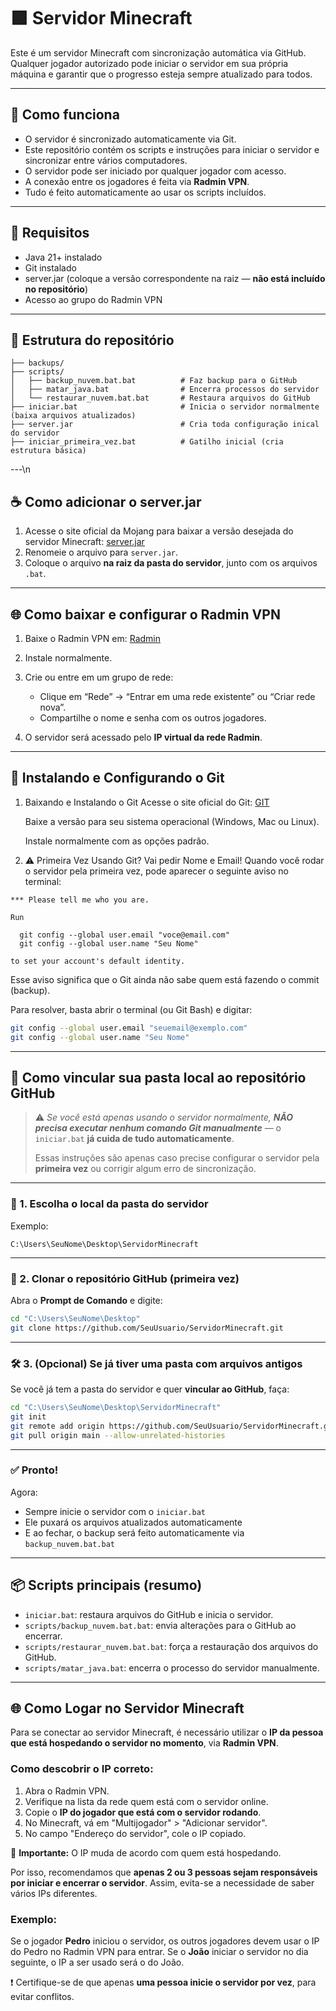 # 🟩 Servidor Minecraft

Este é um servidor Minecraft com sincronização automática via GitHub.
Qualquer jogador autorizado pode iniciar o servidor em sua própria máquina e garantir que o progresso esteja sempre atualizado para todos.

---

## 🚀 Como funciona

- O servidor é sincronizado automaticamente via Git.
- Este repositório contém os scripts e instruções para iniciar o servidor e sincronizar entre vários computadores.
- O servidor pode ser iniciado por qualquer jogador com acesso.
- A conexão entre os jogadores é feita via **Radmin VPN**.
- Tudo é feito automaticamente ao usar os scripts incluídos.

---

## 🧱 Requisitos

- Java 21+ instalado
- Git instalado
- server.jar (coloque a versão correspondente na raiz — **não está incluído no repositório**)
- Acesso ao grupo do Radmin VPN

---

## 📁 Estrutura do repositório

```
├── backups/
├── scripts/
│   ├── backup_nuvem.bat.bat          # Faz backup para o GitHub
│   ├── matar_java.bat                # Encerra processos do servidor
│   └── restaurar_nuvem.bat.bat       # Restaura arquivos do GitHub
├── iniciar.bat                       # Inicia o servidor normalmente (baixa arquivos atualizados)
├── server.jar                        # Cria toda configuração inical do servidor
├── iniciar_primeira_vez.bat          # Gatilho inicial (cria estrutura básica)
```

---\n
## ☕ Como adicionar o server.jar

1. Acesse o site oficial da Mojang para baixar a versão desejada do servidor Minecraft:
    [server.jar](https://www.minecraft.net/en-us/download/server)
2. Renomeie o arquivo para `server.jar`.
3. Coloque o arquivo **na raiz da pasta do servidor**, junto com os arquivos `.bat`.

---

## 🌐 Como baixar e configurar o Radmin VPN

1. Baixe o Radmin VPN em:
   [Radmin](https://www.radmin-vpn.com/)

2. Instale normalmente.

3. Crie ou entre em um grupo de rede:
   - Clique em “Rede” → “Entrar em uma rede existente” ou “Criar rede nova”.
   - Compartilhe o nome e senha com os outros jogadores.

4. O servidor será acessado pelo **IP virtual da rede Radmin**.

---

## 🔸 Instalando e Configurando o Git

1. Baixando e Instalando o Git
   Acesse o site oficial do Git:
   [GIT](http://git-scm.com/downloads)

   Baixe a versão para seu sistema operacional (Windows, Mac ou Linux).

   Instale normalmente com as opções padrão.

3. ⚠️ Primeira Vez Usando Git? Vai pedir Nome e Email!
   Quando você rodar o servidor pela primeira vez, pode aparecer o seguinte aviso no terminal:

```
*** Please tell me who you are.

Run

  git config --global user.email "voce@email.com"
  git config --global user.name "Seu Nome"

to set your account's default identity.
```
Esse aviso significa que o Git ainda não sabe quem está fazendo o commit (backup).

Para resolver, basta abrir o terminal (ou Git Bash) e digitar:

```bash
git config --global user.email "seuemail@exemplo.com"
git config --global user.name "Seu Nome"
```

---

## 🔗 Como vincular sua pasta local ao repositório GitHub

> ⚠️ *Se você está apenas usando o servidor normalmente, **NÃO precisa executar nenhum comando Git manualmente*** — o `iniciar.bat` **já cuida de tudo automaticamente**.
> 
> Essas instruções são apenas caso precise configurar o servidor pela **primeira vez** ou corrigir algum erro de sincronização.

---

### 📁 1. Escolha o local da pasta do servidor

Exemplo:

```plaintext
C:\Users\SeuNome\Desktop\ServidorMinecraft
```

---

### 🧠 2. Clonar o repositório GitHub (primeira vez)

Abra o **Prompt de Comando** e digite:

```bash
cd "C:\Users\SeuNome\Desktop"
git clone https://github.com/SeuUsuario/ServidorMinecraft.git
```

---

### 🛠️ 3. (Opcional) Se já tiver uma pasta com arquivos antigos

Se você já tem a pasta do servidor e quer **vincular ao GitHub**, faça:

```bash
cd "C:\Users\SeuNome\Desktop\ServidorMinecraft"
git init
git remote add origin https://github.com/SeuUsuario/ServidorMinecraft.git
git pull origin main --allow-unrelated-histories
```

---

### ✅ Pronto!

Agora:

- Sempre inicie o servidor com o `iniciar.bat`
- Ele puxará os arquivos atualizados automaticamente
- E ao fechar, o backup será feito automaticamente via `backup_nuvem.bat.bat`

---

## 📦 Scripts principais (resumo)

- `iniciar.bat`: restaura arquivos do GitHub e inicia o servidor.
- `scripts/backup_nuvem.bat.bat`: envia alterações para o GitHub ao encerrar.
- `scripts/restaurar_nuvem.bat.bat`: força a restauração dos arquivos do GitHub.
- `scripts/matar_java.bat`: encerra o processo do servidor manualmente.

---

## 🌐 Como Logar no Servidor Minecraft

Para se conectar ao servidor Minecraft, é necessário utilizar o **IP da pessoa que está hospedando o servidor no momento**, via **Radmin VPN**.

### Como descobrir o IP correto:

1. Abra o Radmin VPN.
2. Verifique na lista da rede quem está com o servidor online.
3. Copie o **IP do jogador que está com o servidor rodando**.
4. No Minecraft, vá em "Multijogador" > "Adicionar servidor".
5. No campo "Endereço do servidor", cole o IP copiado.

🔁 **Importante:** O IP muda de acordo com quem está hospedando.

Por isso, recomendamos que **apenas 2 ou 3 pessoas sejam responsáveis por iniciar e encerrar o servidor**. Assim, evita-se a necessidade de saber vários IPs diferentes.

### Exemplo:

Se o jogador **Pedro** iniciou o servidor, os outros jogadores devem usar o IP do Pedro no Radmin VPN para entrar. Se o **João** iniciar o servidor no dia seguinte, o IP a ser usado será o do João.

❗ Certifique-se de que apenas **uma pessoa inicie o servidor por vez**, para evitar conflitos.

